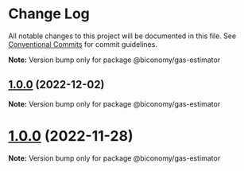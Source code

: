 # Change Log

All notable changes to this project will be documented in this file.
See [Conventional Commits](https://conventionalcommits.org) for commit guidelines.

**Note:** Version bump only for package @biconomy/gas-estimator

## [1.0.0](https://github.com/bcnmy/biconomy-client-sdk/compare/v0.1.0...v0.0.4) (2022-12-02)

**Note:** Version bump only for package @biconomy/gas-estimator

# [1.0.0](https://github.com/bcnmy/biconomy-client-sdk/compare/v1.0.0...v0.1.0) (2022-11-28)

**Note:** Version bump only for package @biconomy/gas-estimator
